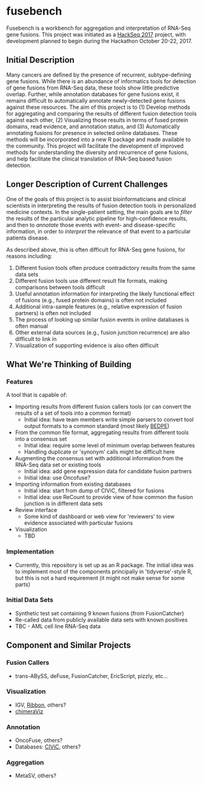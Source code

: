 # fusebench

Fusebench is a workbench for aggregation and interpretation of RNA-Seq gene fusions. This project was initiated as a [HackSeq 2017](http://www.hackseq.com/) project, with development planned to begin during the Hackathon October 20-22, 2017.

## Initial Description

Many cancers are defined by the presence of recurrent, subtype-defining gene fusions. While there is an abundance of informatics tools for detection of gene fusions from RNA-Seq data, these tools show little predictive overlap. Further, while annotation databases for gene fusions exist, it remains difficult to automatically annotate newly-detected gene fusions against these resources. The aim of this project is to (1) Develop methods for aggregating and comparing the results of different fusion detection tools against each other, (2) Visualizing those results in terms of fused protein domains, read evidence, and annotation status, and (3) Automatically annotating fusions for presence in selected online databases. These methods will be incorporated into a new R package and made available to the community. This project will facilitate the development of improved methods for understanding the diversity and recurrence of gene fusions, and help facilitate the clinical translation of RNA-Seq based fusion detection.

## Longer Description of Current Challenges

One of the goals of this project is to assist bioinformaticians and clinical scientists in interpreting the results of fusion detection tools in personalized medicine contexts. In the single-patient setting, the main goals are to _filter_ the results of the particular analytic pipeline for high-confidence results, and then to _annotate_ those events with event- and disease-specific information, in order to _interpret_ the relevance of that event to a particular patients disease.

As described above, this is often difficult for RNA-Seq gene fusions, for reasons including:

1. Different fusion tools often produce contradictory results from the same data sets
2. Different fusion tools use different result file formats, making comparisons between tools difficult
3. Useful annotation information for interpreting the likely functional effect of fusions (e.g., fused protein domains) is often not included
4. Additional intra-sample features (e.g., relative expression of fusion partners) is often not included
5. The process of looking up similar fusion events in online databases is often manual
6. Other external data sources (e.g., fusion junction recurrence) are also difficult to link in
7. Visualization of supporting evidence is also often difficult

## What We're Thinking of Building

### Features

A tool that is capable of:

- Importing results from different fusion callers tools (or can convert the results of a set of tools into a common format)
    - Initial idea: have team members write simple parsers to convert tool output formats to a common standard (most likely [BEDPE](http://bedtools.readthedocs.io/en/latest/content/general-usage.html))
- From the common file format, aggregating results from different tools into a consensus set
    - Initial idea: require some level of minimum overlap between features
    - Handling duplicate or 'synonym' calls might be difficult here
- Augmenting the consensus set with additional information from the RNA-Seq data set or existing tools
    - Initial idea: add gene expression data for candidate fusion partners
    - Initial idea: use Oncofuse?
- Importing information from existing databases
    - Initial idea: start from dump of CIViC, filtered for fusions
    - Initial idea: use ReCount to provide view of how common the fusion junction is in different data sets
- Review interface
    - Some kind of dashboard or web view for 'reviewers' to view evidence associated with particular fusions
- Visualization
    - TBD

### Implementation

- Currently, this repository is set up as an R package. The initial idea was to implement most of the components principally in 'tidyverse'-style R, but this is not a hard requirement (it might not make sense for some parts)

### Initial Data Sets

- Synthetic test set containing 9 known fusions (from FusionCatcher)
- Re-called data from publicly available data sets with known positives
- TBC - AML cell line RNA-Seq data

## Component and Similar Projects

### Fusion Callers

- trans-ABySS, deFuse, FusionCatcher, EricScript, pizzly, etc...

### Visualization

- IGV, [Ribbon](http://genomeribbon.com/), others?
- [chimeraViz](https://github.com/stianlagstad/chimeraviz)

### Annotation

- OncoFuse, others?
- Databases: [CIViC](https://civic.genome.wustl.edu/home), others?

### Aggregation

- MetaSV, others?
